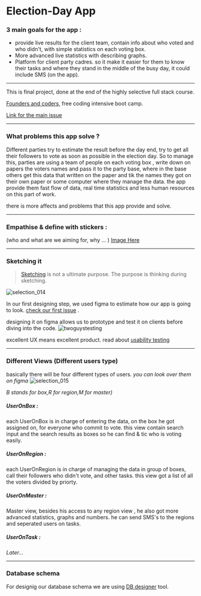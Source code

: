 # **Election-Day App**
### 3 main goals for the app :
- provide live results for the client team, contain info about who voted and who didn't, with simple statistics on each voting box.
- More advanced live statistics with describing graphs.
-  Platform for client party cadres. so it make it easier for them to know their tasks and where they stand in the middle of the busy day, it could include SMS (on the app). 

________
This is final project,
done at the end of the  highly selective full stack course.

[Founders and coders,](https://foundersandcoders.com) free coding intensive boot camp.

 [
Link for the main issue](https://github.com/foundersandcoders/nazareth-project-leads/issues/13)
________
### What problems this app solve ?
Different parties try to estimate the result before the day end,
try to get all their followers to vote as soon as possible in the election day.
So to manage this, parties are using a team of people on each voting box , 
write down on papers the voters names and pass it to the party base,
where in the base others get this data that written on the paper and tik the names they got on their own paper or some computer where they manage the data.
the app provide them fast flow of data, real time statistics and less human resources on this part of work.

there is more affects and problems that this app provide and solve.
________
### Empathise & define with stickers : 
(who and what are we aiming for, why ... )
[Image Here](https://user-images.githubusercontent.com/36166288/45060191-9b84d180-b0a7-11e8-8414-43f603b390f1.jpeg)
________
### Sketching it
> [Sketching](https://medium.com/@yedantao/sketching-it-41c210ca9a90) is not a ultimate purpose. The purpose is thinking during sketching. 

![selection_014](https://user-images.githubusercontent.com/36166288/45060602-41850b80-b0a9-11e8-8bfd-5fedd93e8873.png)

In our first designing step, 
we used figma to estimate how our app is going to look.
[check our first issue](https://github.com/tawfiknasser/Election-Day-App/issues/1) .

designing it on figma allows us to prototype and test it on clients before diving into the code.
![twoguystesting](https://user-images.githubusercontent.com/36166288/45123162-a48ca600-b16e-11e8-890d-dfe990c6f999.png)

excellent UX means excellent product.
read about [usability testing](http://www.sensible.com/rsme.html)


________

### Different Views (Different users type)
basically there will be four different types of users.
_you can look over them on figma_
 ![selection_015](https://user-images.githubusercontent.com/36166288/45102481-85722200-b136-11e8-8852-cac4b707926d.png)
 
_B stands for box,R for region,M for master)_

##### UserOnBox :
each UserOnBox is in charge of entering the data,
on the box he got assigned on,
for everyone who commit to vote.
this view contain search input and the search results as boxes so he can find & tic who is voting easily.

##### UserOnRegion :
each UserOnRegion is in charge of managing the data in group of boxes,
call their followers who didn't vote, 
and other tasks.
this view got a list of all the voters divided by priorty.

##### UserOnMaster : 
Master view,
besides his access to any region view ,
he also got more advanced statistics, graphs and numbers.
he can send SMS's to the regions and seperated users on tasks.

##### UserOnTask :
_Later..._
_____
### Database schema
For designig our database schema we are using [DB designer](https://www.dbdesigner.net) tool.

